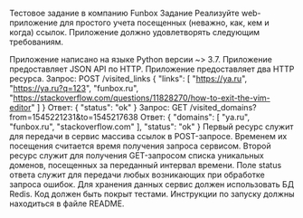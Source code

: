 Тестовое задание в компанию Funbox
Задание
Реализуйте web-приложение для простого учета посещенных (неважно, как, кем и когда) ссылок. Приложение должно удовлетворять следующим требованиям.

Приложение написано на языке Python версии ~> 3.7.
Приложение предоставляет JSON API по HTTP.
Приложение предоставляет два HTTP ресурса.
Запрос:
POST /visited_links
 {
    "links": [
    "https://ya.ru",
    "https://ya.ru?q=123",
    "funbox.ru",
    "https://stackoverflow.com/questions/11828270/how-to-exit-the-vim-editor"
    ]
}
Ответ:
{
    "status": "ok"
}
Запрос:
GET /visited_domains?from=1545221231&to=1545217638
Ответ:
{
    "domains": [
    "ya.ru",
    "funbox.ru",
    "stackoverflow.com"
    ],
    "status": "ok"
}
Первый ресурс служит для передачи в сервис массива ссылок в POST-запросе. Временем их посещения считается время получения запроса сервисом.
Второй ресурс служит для получения GET-запросом списка уникальных доменов, посещенных за переданный интервал времени.
Поле status ответа служит для передачи любых возникающих при обработке запроса ошибок.
Для хранения данных сервис должен использовать БД Redis.
Код должен быть покрыт тестами.
Инструкции по запуску должны находиться в файле README.
